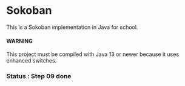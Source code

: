 # Sokoban

This is a Sokoban implementation in Java for school.

#### WARNING

This project must be compiled with Java 13 or newer because it uses enhanced switches.

### Status : Step 09 done